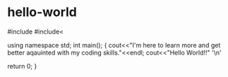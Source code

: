 # hello-world
#include<iostream>
#include<

using namespace std;
int main();
{
  cout<<"I'm here to learn more and get better aqauinted with my coding skills."<<endl;
  cout<<"Hello World!!" '\n'
  
  return 0;
  }

